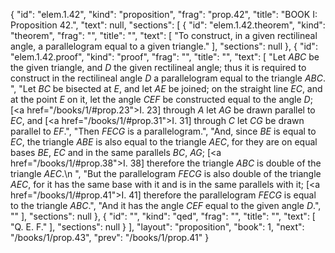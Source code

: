 {
  "id": "elem.1.42",
  "kind": "proposition",
  "frag": "prop.42",
  "title": "BOOK I: Proposition 42.",
  "text": null,
  "sections": [
    {
      "id": "elem.1.42.theorem",
      "kind": "theorem",
      "frag": "",
      "title": "",
      "text": [
        "To construct, in a given rectilineal angle, a parallelogram equal to a given triangle."
      ],
      "sections": null
    },
    {
      "id": "elem.1.42.proof",
      "kind": "proof",
      "frag": "",
      "title": "",
      "text": [
        "Let <var>ABC</var> be the given triangle, and <var>D</var> the given rectilineal angle; thus it is required to construct in the rectilineal angle <var>D</var> a parallelogram equal to the triangle <var>ABC</var>. ",
        "Let <var>BC</var> be bisected at <var>E</var>, and let <var>AE</var> be joined; on the straight line <var>EC</var>, and at the point <var>E</var> on it, let the angle <var>CEF</var> be constructed equal to the angle <var>D</var>; [<a href=\"/books/1/#prop.23\">I. 23</a>] through <var>A</var> let <var>AG</var> be drawn parallel to <var>EC</var>, and [<a href=\"/books/1/#prop.31\">I. 31</a>] through <var>C</var> let <var>CG</var> be drawn parallel to <var>EF</var>.",
        "Then <var>FECG</var> is a parallelogram.",
        "And, since <var>BE</var> is equal to <var>EC</var>, the triangle <var>ABE</var> is also equal to the triangle <var>AEC</var>, for they are on equal bases <var>BE</var>, <var>EC</var> and in the same parallels <var>BC</var>, <var>AG</var>; [<a href=\"/books/1/#prop.38\">I. 38</a>] therefore the triangle <var>ABC</var> is double of the triangle <var>AEC</var>.\n        ",
        "But the parallelogram <var>FECG</var> is also double of the triangle <var>AEC</var>, for it has the same base with it and is in the same parallels with it; [<a href=\"/books/1/#prop.41\">I. 41</a>] therefore the parallelogram <var>FECG</var> is equal to the triangle <var>ABC</var>.",
        "And it has the angle <var>CEF</var> equal to the given angle <var>D</var>.",
        ""
      ],
      "sections": null
    },
    {
      "id": "",
      "kind": "qed",
      "frag": "",
      "title": "",
      "text": [
        "Q. E. F."
      ],
      "sections": null
    }
  ],
  "layout": "proposition",
  "book": 1,
  "next": "/books/1/prop.43",
  "prev": "/books/1/prop.41"
}
